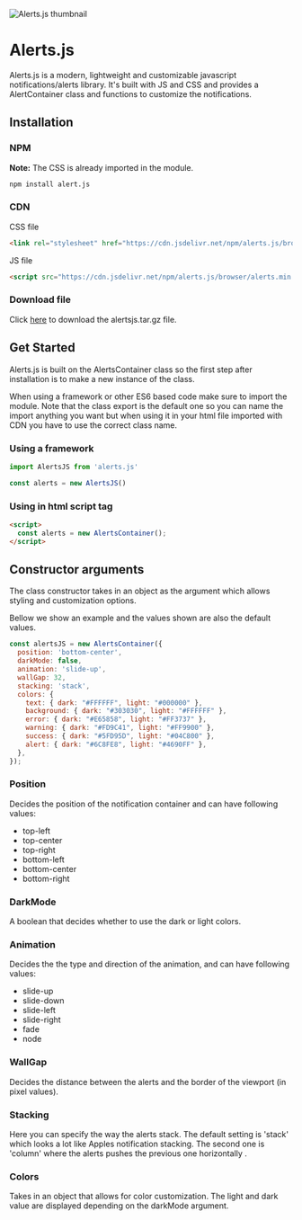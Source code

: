 ![Alerts.js thumbnail]()

# Alerts.js

Alerts.js is a modern, lightweight and customizable javascript notifications/alerts library. It's built with JS and CSS and provides a AlertContainer class and functions to customize the notifications.

## Installation

### NPM

**Note:** The CSS is already imported in the module.

```bash
npm install alert.js
```

### CDN

CSS file

```html
<link rel="stylesheet" href="https://cdn.jsdelivr.net/npm/alerts.js/browser/style.css" />
```

JS file

```html
<script src="https://cdn.jsdelivr.net/npm/alerts.js/browser/alerts.min.js"></script>
```

### Download file

Click <a href="https://github.com/gustav-evensson/alerts.js/raw/main/src/alertsjs.tar.gz" download>here</a> to download the alertsjs.tar.gz file.

## Get Started

Alerts.js is built on the AlertsContainer class so the first step after installation is to make a new instance of the class.

When using a framework or other ES6 based code make sure to import the module. Note that the class export is the default one so you can name the import anything you want but when using it in your html file imported with CDN you have to use the correct class name.

### Using a framework

```js
import AlertsJS from 'alerts.js'

const alerts = new AlertsJS()
```

### Using in html script tag

```html
<script>
  const alerts = new AlertsContainer();
</script>
```

## Constructor arguments

The class constructor takes in an object as the argument which allows styling and customization options.

Bellow we show an example and the values shown are also the default values.

```js
const alertsJS = new AlertsContainer({
  position: 'bottom-center',
  darkMode: false,
  animation: 'slide-up',
  wallGap: 32,
  stacking: 'stack',
  colors: {
    text: { dark: "#FFFFFF", light: "#000000" },
    background: { dark: "#303030", light: "#FFFFFF" },
    error: { dark: "#E65858", light: "#FF3737" },
    warning: { dark: "#FD9C41", light: "#FF9900" },
    success: { dark: "#5FD95D", light: "#04C800" },
    alert: { dark: "#6C8FE8", light: "#4690FF" },
  },
});
```

### Position

Decides the position of the notification container and can have following values:

- top-left
- top-center
- top-right
- bottom-left
- bottom-center
- bottom-right

### DarkMode

A boolean that decides whether to use the dark or light colors.

### Animation

Decides the the type and direction of the animation, and can have following values:

- slide-up
- slide-down
- slide-left
- slide-right
- fade
- node

### WallGap

Decides the distance between the alerts and the border of the viewport (in pixel values).

### Stacking

Here you can specify the way the alerts stack. The default setting is 'stack' which looks a lot like Apples notification stacking. The second one is 'column' where the alerts pushes the previous one horizontally .

### Colors

Takes in an object that allows for color customization. The light and dark value are displayed depending on the darkMode argument.
